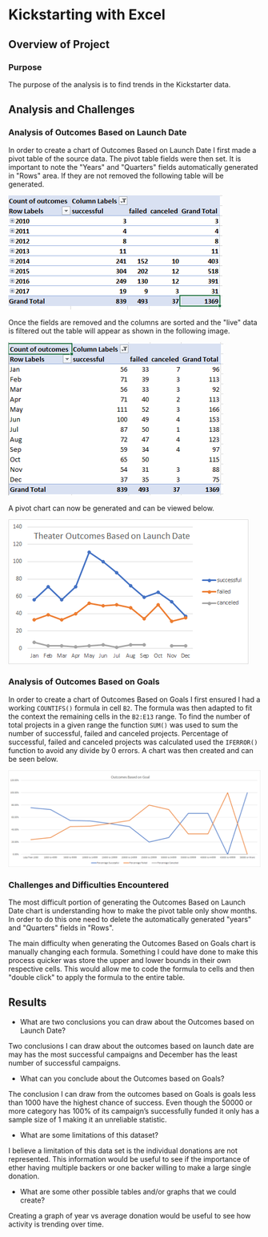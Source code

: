 # Kickstarting with Excel

## Overview of Project
 
### Purpose

The purpose of the analysis is to find trends in the Kickstarter data.

## Analysis and Challenges

### Analysis of Outcomes Based on Launch Date

In order to create a chart of Outcomes Based on Launch Date I first made a pivot table of the source data. The pivot table fields were then set. It is important to note the "Years" and "Quarters" fields automatically generated in "Rows" area. If they are not removed the following table will be generated.

![Pre Pivot](resources/Theater_Outcomes_vs_Launch_pivot_pre.png)

Once the fields are removed and the columns are sorted and the "live" data is filtered out the table will appear as shown in the following image.

![Post Pivot](resources/Theater_Outcomes_vs_Launch_pivot_post.png)

A pivot chart can now be generated and can be viewed below.

![Theater Outcomes Chart](resources/Theater_Outcomes_vs_Launch.png)

### Analysis of Outcomes Based on Goals

In order to create a chart of Outcomes Based on Goals I first ensured I had a working `COUNTIFS()` formula in cell `B2`. The formula was then adapted to fit the context the remaining cells in the `B2:E13` range. To find the number of total projects in a given range the function `SUM()` was used to sum the number of successful, failed and canceled projects. Percentage of successful, failed and canceled projects was calculated used the `IFERROR()` function to avoid any divide by 0 errors. A chart was then created and can be seen below.

![Outcomes Goals](resources/Outcomes_vs_Goals.png)

### Challenges and Difficulties Encountered

The most difficult portion of generating the Outcomes Based on Launch Date chart is understanding how to make the pivot table only show months. In order to do this one need to delete the automatically generated "years" and "Quarters" fields in "Rows".

The main difficulty when generating the Outcomes Based on Goals chart is manually changing each formula. Something I could have done to make this process quicker was store the upper and lower bounds in their own respective cells. This would allow me to code the formula to cells and then "double click" to apply the formula to the entire table. 

## Results

- What are two conclusions you can draw about the Outcomes based on Launch Date?

Two conclusions I can draw about the outcomes based on launch date are may has the most successful campaigns and December has the least number of successful campaigns.

- What can you conclude about the Outcomes based on Goals?

The conclusion I can draw from the outcomes based on Goals is goals less than 1000 have the highest chance of success. Even though the 50000 or more category has 100% of its campaign’s successfully funded it only has a sample size of 1 making it an unreliable statistic. 

- What are some limitations of this dataset?

I believe a limitation of this data set is the individual donations are not represented. This information would be useful to see if the importance of ether having multiple backers or one backer willing to make a large single donation.

- What are some other possible tables and/or graphs that we could create?

Creating a graph of year vs average donation would be useful to see how activity is trending over time.
